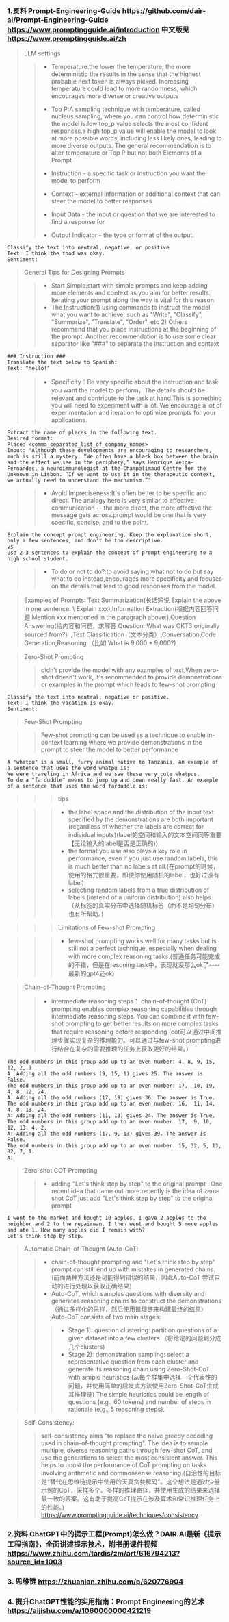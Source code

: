 ### 1.资料 Prompt-Engineering-Guide https://github.com/dair-ai/Prompt-Engineering-Guide    https://www.promptingguide.ai/introduction  中文版见 https://www.promptingguide.ai/zh
> LLM settings
>> * Temperature:the lower the temperature, the more deterministic the results in the sense that the highest probable next token is always picked. Increasing temperature could lead to more randomness, which encourages more diverse or creative outputs
>>
>> * Top P:A sampling technique with temperature, called nucleus sampling, where you can control how deterministic the model is.low top_p value selects the most confident responses.a high top_p value will enable the model to look at more possible words, including less likely ones, leading to more diverse outputs. The general recommendation is to alter temperature or Top P but not both
> Elements of a Prompt
>> * Instruction - a specific task or instruction you want the model to perform
>> * Context - external information or additional context that can steer the model to better responses
>> * Input Data - the input or question that we are interested to find a response for
>> * Output Indicator - the type or format of the output.
```
Classify the text into neutral, negative, or positive
Text: I think the food was okay.
Sentiment:
```
> General Tips for Designing Prompts
>> * Start Simple:start with simple prompts and keep adding more elements and context as you aim for better results. Iterating your prompt along the way is vital for this reason
>> * The Instruction:1) using commands to instruct the model what you want to achieve, such as "Write", "Classify", "Summarize", "Translate", "Order", etc  2) Others recommend that you place instructions at the beginning of the prompt. Another recommendation is to use some clear separator like "###" to separate the instruction and context
```
### Instruction ###
Translate the text below to Spanish:
Text: "hello!"
```
>> * Specificity：Be very specific about the instruction and task you want the model to perform，The details should be relevant and contribute to the task at hand.This is something you will need to experiment with a lot. We encourage a lot of experimentation and iteration to optimize prompts for your applications.
```
Extract the name of places in the following text. 
Desired format:
Place: <comma_separated_list_of_company_names>
Input: "Although these developments are encouraging to researchers, much is still a mystery. “We often have a black box between the brain and the effect we see in the periphery,” says Henrique Veiga-Fernandes, a neuroimmunologist at the Champalimaud Centre for the Unknown in Lisbon. “If we want to use it in the therapeutic context, we actually need to understand the mechanism.“"
```
>> * Avoid Impreciseness:It's often better to be specific and direct. The analogy here is very similar to effective communication -- the more direct, the more effective the message gets across.prompt would be one that is very specific, concise, and to the point.
```
Explain the concept prompt engineering. Keep the explanation short, only a few sentences, and don't be too descriptive.
vs  
Use 2-3 sentences to explain the concept of prompt engineering to a high school student.
```
>> * To do or not to do?:to avoid saying what not to do but say what to do instead,encourages more specificity and focuses on the details that lead to good responses from the model.

> Examples of Prompts: Text Summarization(长话短说  Explain the above in one sentence: \  Explain xxx),Information Extraction(根据内容回答问题 Mention xxx mentioned in the paragraph above:),Question Answering(给内容和问题，求解答 Question: What was OKT3 originally sourced from?）,Text Classification（文本分类）,Conversation,Code Generation,Reasoning （比如 What is 9,000 * 9,000?)

> Zero-Shot Prompting
>> didn't provide the model with any examples of text,When zero-shot doesn't work, it's recommended to provide demonstrations or examples in the prompt which leads to few-shot prompting
```
Classify the text into neutral, negative or positive. 
Text: I think the vacation is okay.
Sentiment:
```
> Few-Shot Prompting

>> Few-shot prompting can be used as a technique to enable in-context learning where we provide demonstrations in the prompt to steer the model to better performance
```
A "whatpu" is a small, furry animal native to Tanzania. An example of a sentence that uses the word whatpu is:
We were traveling in Africa and we saw these very cute whatpus.
To do a "farduddle" means to jump up and down really fast. An example of a sentence that uses the word farduddle is:
```

>>> tips

>>> * the label space and the distribution of the input text specified by the demonstrations are both important (regardless of whether the labels are correct for individual inputs)(label的空间和输入的文本空间同等重要【无论输入的label是否是正确的))
>>> * the format you use also plays a key role in performance, even if you just use random labels, this is much better than no labels at all.(在prompt的时候，使用的格式很重要，即使你使用随机的label，也好过没有label)
>>> * selecting random labels from a true distribution of labels (instead of a uniform distribution) also helps.（从标签的真实分布中选择随机标签（而不是均匀分布）也有所帮助。)

>>> Limitations of Few-shot Prompting

>>> * few-shot prompting works well for many tasks but is still not a perfect technique, especially when dealing with more complex reasoning tasks.(普通任务可能完成的不错，但是在resoning task中，表现就没那么ok了----最新的gpt4还ok)

> Chain-of-Thought Prompting
>> * intermediate reasoning steps： chain-of-thought (CoT) prompting enables complex reasoning capabilities through intermediate reasoning steps. You can combine it with few-shot prompting to get better results on more complex tasks that require reasoning before responding (cot可以通过中间推理步骤实现复杂的推理能力。可以通过与few-shot prompting进行结合在复杂的需要推理的任务上获取更好的结果。）
```
The odd numbers in this group add up to an even number: 4, 8, 9, 15, 12, 2, 1.
A: Adding all the odd numbers (9, 15, 1) gives 25. The answer is False.
The odd numbers in this group add up to an even number: 17,  10, 19, 4, 8, 12, 24.
A: Adding all the odd numbers (17, 19) gives 36. The answer is True.
The odd numbers in this group add up to an even number: 16,  11, 14, 4, 8, 13, 24.
A: Adding all the odd numbers (11, 13) gives 24. The answer is True.
The odd numbers in this group add up to an even number: 17,  9, 10, 12, 13, 4, 2.
A: Adding all the odd numbers (17, 9, 13) gives 39. The answer is False.
The odd numbers in this group add up to an even number: 15, 32, 5, 13, 82, 7, 1. 
A:
```
> Zero-shot COT Prompting
>> * adding "Let's think step by step" to the original prompt : One recent idea that came out more recently is the idea of zero-shot CoT,just add "Let's think step by step" to the original prompt
```
I went to the market and bought 10 apples. I gave 2 apples to the neighbor and 2 to the repairman. I then went and bought 5 more apples and ate 1. How many apples did I remain with?
Let's think step by step.
```
> Automatic Chain-of-Thought (Auto-CoT)
>> * chain-of-thought prompting and  "Let's think step by step" prompt  can still end up with mistakes in generated chains.(前面两种方法还是可能得到错误的结果，因此Auto-CoT 尝试自动的进行处理以获取正确结果）
>> * Auto-CoT, which samples questions with diversity and generates reasoning chains to construct the demonstrations（通过多样化的采样，然后使用推理链来构建最终的结果）Auto-CoT consists of two main stages:
>>> * Stage 1): question clustering: partition questions of a given dataset into a few clusters  （将给定的问题划分成几个clusters)
>>> * Stage 2): demonstration sampling: select a representative question from each cluster and generate its reasoning chain using Zero-Shot-CoT with simple heuristics (从每个群集中选择一个代表性的问题，并使用简单的启发式方法使用Zero-Shot-CoT生成其推理链) The simple heuristics could be length of questions (e.g., 60 tokens) and number of steps in rationale (e.g., 5 reasoning steps).

> Self-Consistency:
>> self-consistency aims "to replace the naive greedy decoding used in chain-of-thought prompting". The idea is to sample multiple, diverse reasoning paths through few-shot CoT, and use the generations to select the most consistent answer. This helps to boost the performance of CoT prompting on tasks involving arithmetic and commonsense reasoning.(自洽性的目标是“替代在思维链提示中使用的天真贪婪解码”。这个想法是通过少量示例的CoT，采样多个、多样的推理路径，并使用生成的结果来选择最一致的答案。这有助于提高CoT提示在涉及算术和常识推理任务上的性能。)
> https://www.promptingguide.ai/techniques/consistency






### 2.资料 ChatGPT中的提示工程(Prompt)怎么做？DAIR.AI最新《提示工程指南》，全面讲述提示技术，附书册课件视频 https://www.zhihu.com/tardis/zm/art/616794213?source_id=1003
### 3. 思维链  https://zhuanlan.zhihu.com/p/620776904
### 4. 提升ChatGPT性能的实用指南：Prompt Engineering的艺术 https://aijishu.com/a/1060000000421219
